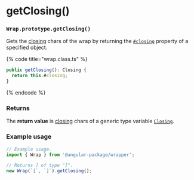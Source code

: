 # getClosing()

### `Wrap.prototype.getClosing()`

Gets the [closing](../../library/basic-concepts.md#closing) chars of the wrap by returning the [`#closing`](../instance-properties.md#closing-closing) property of a specified object.

{% code title="wrap.class.ts" %}
```typescript
public getClosing(): Closing {
  return this.#closing;
}
```
{% endcode %}

### Returns

The **return value** is [closing](../instance-accessors/#wrap.prototype.closing) chars of a generic type variable [`Closing`](../generic-type-variables.md#wrap-closing).

### Example usage

```typescript
// Example usage.
import { Wrap } from '@angular-package/wrapper';

// Returns ] of type "]".
new Wrap(`[`, `]`).getClosing();
```
